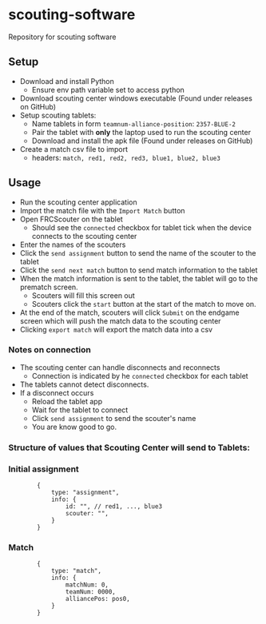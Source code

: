 # scouting-software
Repository for scouting software

## Setup
- Download and install Python
  - Ensure env path variable set to access python
- Download scouting center windows executable (Found under releases on GitHub)
- Setup scouting tablets:
  - Name tablets in form `teamnum-alliance-position`: `2357-BLUE-2`
  - Pair the tablet with **only** the laptop used to run the scouting center
  - Download and install the apk file (Found under releases on GitHub) 
- Create a match csv file to import
  - headers: `match, red1, red2, red3, blue1, blue2, blue3`

## Usage
- Run the scouting center application
- Import the match file with the `Import Match` button
- Open FRCScouter on the tablet
  - Should see the `connected` checkbox for tablet tick when the device connects to the scouting center
- Enter the names of the scouters
- Click the `send assignment` button to send the name of the scouter to the tablet
- Click the `send next match` button to send match information to the tablet
- When the match information is sent to the tablet, the tablet will go to the prematch screen.
  - Scouters will fill this screen out
  - Scouters click the `start` button at the start of the match to move on.
- At the end of the match, scouters will click `Submit` on the endgame screen which will push the match data to the scouting center
- Clicking `export match` will export the match data into a csv

### Notes on connection
- The scouting center can handle disconnects and reconnects
  - Connection is indicated by he `connected` checkbox for each tablet
- The tablets cannot detect disconnects.
- If a disconnect occurs
  - Reload the tablet app
  - Wait for the tablet to connect
  - Click `send assignment` to send the scouter's name
  - You are know good to go.

### Structure of values that Scouting Center will send to Tablets:

### Initial assignment
            {
                type: "assignment",
                info: {
                    id: "", // red1, ..., blue3
                    scouter: "",
                }
            }

### Match
            {
                type: "match",
                info: {
                    matchNum: 0,
                    teamNum: 0000,
                    alliancePos: pos0,
                }
            }